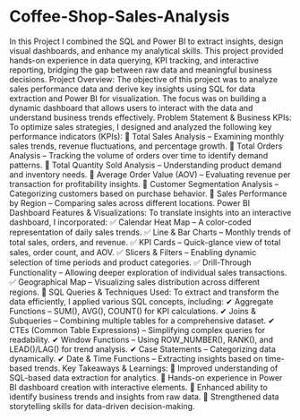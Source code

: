 # Coffee-Shop-Sales-Analysis
In this Project I combined the SQL and Power BI to extract insights, design visual dashboards, and enhance my analytical skills. This project provided hands-on experience in data querying, KPI tracking, and interactive reporting, bridging the gap between raw data and meaningful business decisions.
Project Overview:
The objective of this project was to analyze sales performance data and derive key insights using SQL for data extraction and Power BI for visualization. The focus was on building a dynamic dashboard that allows users to interact with the data and understand business trends effectively.
Problem Statement & Business KPIs:
To optimize sales strategies, I designed and analyzed the following key performance indicators (KPIs):
📌 Total Sales Analysis – Examining monthly sales trends, revenue fluctuations, and percentage growth.
📌 Total Orders Analysis – Tracking the volume of orders over time to identify demand patterns.
📌 Total Quantity Sold Analysis – Understanding product demand and inventory needs.
📌 Average Order Value (AOV) – Evaluating revenue per transaction for profitability insights.
📌 Customer Segmentation Analysis – Categorizing customers based on purchase behavior.
📌 Sales Performance by Region – Comparing sales across different locations.
Power BI Dashboard Features & Visualizations:
To translate insights into an interactive dashboard, I incorporated:
✅ Calendar Heat Map – A color-coded representation of daily sales trends.
✅ Line & Bar Charts – Monthly trends of total sales, orders, and revenue.
✅ KPI Cards – Quick-glance view of total sales, order count, and AOV.
✅ Slicers & Filters – Enabling dynamic selection of time periods and product categories.
✅ Drill-Through Functionality – Allowing deeper exploration of individual sales transactions.
✅ Geographical Map – Visualizing sales distribution across different regions.
🔹 SQL Queries & Techniques Used:
To extract and transform the data efficiently, I applied various SQL concepts, including:
✔ Aggregate Functions – SUM(), AVG(), COUNT() for KPI calculations.
✔ Joins & Subqueries – Combining multiple tables for a comprehensive dataset.
✔ CTEs (Common Table Expressions) – Simplifying complex queries for readability.
✔ Window Functions – Using ROW_NUMBER(), RANK(), and LEAD()/LAG() for trend analysis.
✔ Case Statements – Categorizing data dynamically.
✔ Date & Time Functions – Extracting insights based on time-based trends. Key Takeaways & Learnings:
🔹 Improved understanding of SQL-based data extraction for analytics.
🔹 Hands-on experience in Power BI dashboard creation with interactive elements.
🔹 Enhanced ability to identify business trends and insights from raw data.
🔹 Strengthened data storytelling skills for data-driven decision-making.
